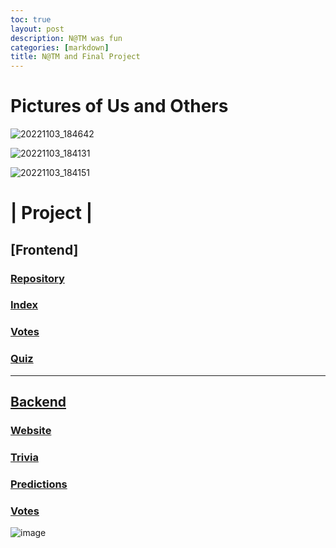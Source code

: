 ```yaml
---
toc: true
layout: post
description: N@TM was fun
categories: [markdown]
title: N@TM and Final Project
---
```


# Pictures of Us and Others
![20221103_184642](https://user-images.githubusercontent.com/111528360/200759512-e5033b7b-a1d9-44da-b960-dfee2b00c646.jpg)

![20221103_184131](https://user-images.githubusercontent.com/111528360/200759621-d340e088-1aae-4a5b-b20a-b60584063bda.jpg)

![20221103_184151](https://user-images.githubusercontent.com/111528360/200759634-ddafacb5-b2ec-4e41-9284-04a1486bba9c.jpg)

# | Project |

## [Frontend]

### [Repository](https://github.com/kar722/TeamSportsFrontend)

### [Index](https://kar722.github.io/TeamSportsFrontend/)

### [Votes](https://kar722.github.io/templates/votes.html)

### [Quiz](https://kar722.github.io/TeamSportsFrontend/)

--------------------------------------------------------------------------

## [Backend](https://github.com/kar722/TeamSports) 

### [Website](https://teamsports.nighthawkcoding.ml/)

### [Trivia](https://teamsports.nighthawkcoding.ml/api/nfl/news)

### [Predictions](https://teamsports.nighthawkcoding.ml/api/nfl/qatar)

### [Votes](https://teamsports.nighthawkcoding.ml/api/jokes/)

![image](https://user-images.githubusercontent.com/111528360/200760343-909c5f98-78ac-4e6a-b312-d9182b8dbb58.png)

